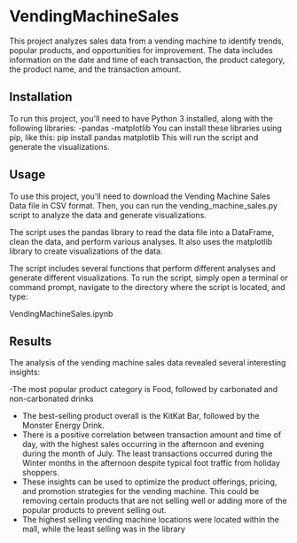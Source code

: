 # VendingMachineSales

This project analyzes sales data from a vending machine to identify trends, popular products, and opportunities for improvement. The data includes information on the date and time of each transaction, the product category, the product name, and the transaction amount.

## Installation
To run this project, you'll need to have Python 3 installed, along with the following libraries:
  -pandas
  -matplotlib
You can install these libraries using pip, like this:
pip install pandas matplotlib
This will run the script and generate the visualizations.

## Usage
To use this project, you'll need to download the Vending Machine Sales Data file in CSV format. Then, you can run the vending_machine_sales.py script to analyze the data and generate visualizations.

The script uses the pandas library to read the data file into a DataFrame, clean the data, and perform various analyses. It also uses the matplotlib library to create visualizations of the data.

The script includes several functions that perform different analyses and generate different visualizations. To run the script, simply open a terminal or command prompt, navigate to the directory where the script is located, and type:

VendingMachineSales.ipynb

## Results
The analysis of the vending machine sales data revealed several interesting insights:

-The most popular product category is Food, followed by carbonated and non-carbonated drinks
- The best-selling product overall is the KitKat Bar, followed by the Monster Energy Drink.
- There is a positive correlation between transaction amount and time of day, with the highest sales occurring in the afternoon and evening during the month of July. The least transactions occurred during the Winter months in the afternoon despite typical foot traffic from holiday shoppers.
- These insights can be used to optimize the product offerings, pricing, and promotion strategies for the vending machine. This could be removing certain products that are not selling well or adding more of the popular products to prevent selling out.
- The highest selling vending machine locations were located within the mall, while the least selling was in the library
